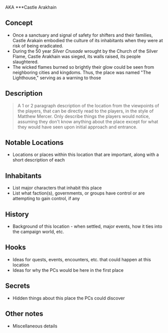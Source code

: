 AKA ***Castle Arakhain
## Concept
- Once a sanctuary and signal of safety for shifters and their families, Castle Arakain embodied the culture of its inhabitants when they were at risk of being eradicated.
- During the 50 year *Silver Crusade* wrought by the Church of the Silver Flame, Castle Arakhain was sieged, its walls raised, its people slaughtered. 
- The wicked flames burned so brightly their glow could be seen from neighboring cities and kingdoms. Thus, the place was named "The Lighthouse," serving as a warning to those 

## Description
> A 1 or 2 paragraph description of the location from the viewpoints of the players, that can be directly read to the players, in the style of Matthew Mercer. Only describe things the players would notice, assuming they don't know anything about the place except for what they would have seen upon initial approach and entrance.

## Notable Locations
- Locations or places within this location that are important, along with a short description of each
## Inhabitants
- List major characters that inhabit this place
- List what faction(s), governments, or groups have control or are attempting to gain control, if any

## History
- Background of this location - when settled, major events, how it ties into the campaign world, etc.

## Hooks
- Ideas for quests, events, encounters, etc. that could happen at this location
- Ideas for why the PCs would be here in the first place

## Secrets
- Hidden things about this place the PCs could discover

## Other notes
- Miscellaneous details